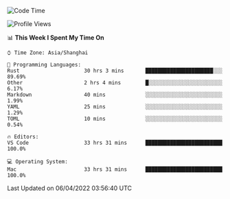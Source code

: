 <!--START_SECTION:waka-->
![Code Time](http://img.shields.io/badge/Code%20Time-1%2C202%20hrs%207%20mins-blue)

![Profile Views](http://img.shields.io/badge/Profile%20Views-16-blue)

📊 **This Week I Spent My Time On** 

```text
⌚︎ Time Zone: Asia/Shanghai

💬 Programming Languages: 
Rust                     30 hrs 3 mins       ██████████████████████░░░   89.69% 
Other                    2 hrs 4 mins        █░░░░░░░░░░░░░░░░░░░░░░░░   6.17% 
Markdown                 40 mins             ░░░░░░░░░░░░░░░░░░░░░░░░░   1.99% 
YAML                     25 mins             ░░░░░░░░░░░░░░░░░░░░░░░░░   1.29% 
TOML                     10 mins             ░░░░░░░░░░░░░░░░░░░░░░░░░   0.54%

🔥 Editors: 
VS Code                  33 hrs 31 mins      █████████████████████████   100.0%

💻 Operating System: 
Mac                      33 hrs 31 mins      █████████████████████████   100.0%

```


 Last Updated on 06/04/2022 03:56:40 UTC
<!--END_SECTION:waka-->
